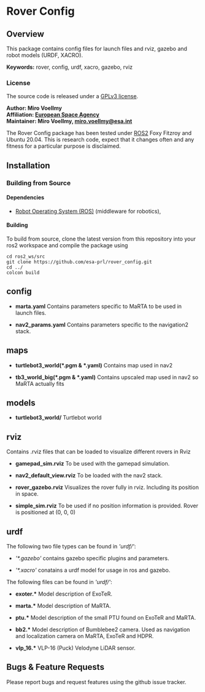 # Rover Config

## Overview

This package contains config files for launch files and rviz, gazebo  and robot models (URDF, XACRO).

**Keywords:** rover, config, urdf, xacro, gazebo, rviz

### License

The source code is released under a [GPLv3 license](https://www.gnu.org/licenses/gpl-3.0.en.html).

**Author: Miro Voellmy<br />
Affiliation: [European Space Agency](https://www.esa.int/)<br />
Maintainer: Miro Voellmy, miro.voellmy@esa.int**

The Rover Config package has been tested under [ROS2] Foxy Fitzroy and Ubuntu 20.04. This is research code, expect that it changes often and any fitness for a particular purpose is disclaimed.

## Installation


### Building from Source

#### Dependencies

- [Robot Operating System (ROS)](http://wiki.ros.org) (middleware for robotics),

#### Building

To build from source, clone the latest version from this repository into your ros2 workspace and compile the package using

	cd ros2_ws/src
	git clone https://github.com/esa-prl/rover_config.git
	cd ../
	colcon build

## config

* **marta.yaml** Contains parameters specific to MaRTA to be used in launch files.

* **nav2_params.yaml** Contains parameters specific to the navigation2 stack.

## maps

* **turtlebot3_world(\*.pgm & \*.yaml)** Contains map used in nav2

* **tb3_world_big(\*.pgm & \*.yaml)** Contains upscaled map used in nav2 so MaRTA actually fits

## models

* **turtlebot3_world/** Turtlebot world

## rviz
Contains .rviz files that can be loaded to visualize different rovers in Rviz

* **gamepad_sim.rviz** To be used with the gamepad simulation.

* **nav2_default_view.rviz** To be loaded with the nav2 stack.

* **rover_gazebo.rviz** Visualizes the rover fully in rviz. Including its position in space.

* **simple_sim.rviz** To be used if no position information is provided. Rover is positioned at (0, 0, 0)



## urdf

The following two file types can be found in *'urdf/'*:

* *'\*.gazebo'* contains gazebo specific plugins and parameters.

* *'\*.xacro'* conatains a urdf model for usage in ros and gazebo.


The following files can be found in *'urdf/'*:

* **exoter.\*** Model description of ExoTeR.

* **marta.\*** Model description of MaRTA.

* **ptu.\*** Model description of the small PTU found on ExoTeR and MaRTA.

* **bb2.\*** Model description of Bumblebee2 camera. Used as navigation and localization camera on MaRTA, ExoTeR and HDPR.

* **vlp_16.\*** VLP-16 (Puck) Velodyne LiDAR sensor.

## Bugs & Feature Requests

Please report bugs and request features using the github issue tracker.


[ROS2]: http://www.ros.org
[rviz]: http://wiki.ros.org/rviz
